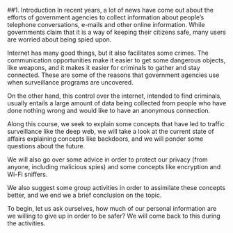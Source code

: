 ##1. Introduction
In recent years, a lot of news have come out about the efforts of government agencies to collect information about people’s telephone conversations, e-mails and other online information. While governments claim that it is a way of keeping their citizens safe, many users are worried about being spied upon.

Internet has many good things, but it also facilitates some crimes. The communication opportunities make it easier to get some dangerous objects, like weapons, and it makes it easier for criminals to gather and stay connected. These are some of the reasons that government agencies use when surveillance programs are uncovered.

On the other hand, this control over the internet, intended to find criminals, usually entails a large amount of data being collected from people who have done nothing wrong and would like to have an anonymous connection.

Along this course, we seek to explain some concepts that have led to traffic surveillance like the deep web, we will take a look at the current state of affairs explaining concepts like backdoors, and we will ponder some questions about the future.

We will also go over some advice in order to protect our privacy (from anyone, including malicious spies) and some concepts like encryption and Wi-Fi sniffers.

We also suggest some group activities in order to assimilate these concepts better, and we end we a brief conclusion on the topic.

To begin, let us ask ourselves, how much of our personal information are we willing to give up in order to be safer? We will come back to this during the activities.
